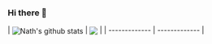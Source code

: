 ### Hi there 👋

<!--
**inathlia/inathlia** is a ✨ _special_ ✨ repository because its `README.md` (this file) appears on your GitHub profile.

Here are some ideas to get you started:

- 🔭 I’m currently working on ...
- 🌱 I’m currently learning ...
- 👯 I’m looking to collaborate on ...
- 🤔 I’m looking for help with ...
- 💬 Ask me about ...
- 📫 How to reach me: ...
- 😄 Pronouns: ...
- ⚡ Fun fact: ...
-->

<!-- <div display="flex" justify-content="space-around" padding="25px" border="1 white"> -->
  | <img align="center" src="https://github-readme-stats.vercel.app/api?username=inathlia&theme=tokyonight&show_icons=true" alt="Nath's github stats" /> |
  <img align="center" src="https://github-readme-stats.vercel.app/api/top-langs/?username=inathlia&layout=compact&theme=tokyonight" /> |
  | ------------- | ------------- |
<!-- </div> -->
